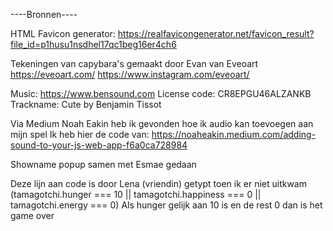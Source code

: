 ----Bronnen----

HTML Favicon generator: https://realfavicongenerator.net/favicon_result?file_id=p1husu1nsdhel17qc1beg16er4ch6

Tekeningen van capybara's gemaakt door Evan van Eveoart
https://eveoart.com/
https://www.instagram.com/eveoart/ 

Music: https://www.bensound.com
License code: CR8EPGU46ALZANKB
Trackname: Cute by Benjamin Tissot

Via Medium Noah Eakin heb ik gevonden hoe ik audio kan toevoegen aan mijn spel
Ik heb hier de code van:
https://noaheakin.medium.com/adding-sound-to-your-js-web-app-f6a0ca728984

Showname popup samen met Esmae gedaan

Deze lijn aan code is door Lena (vriendin) getypt toen ik er niet uitkwam
(tamagotchi.hunger === 10 || tamagotchi.happiness === 0 || tamagotchi.energy === 0)
Als hunger gelijk aan 10 is en de rest 0 dan is het game over